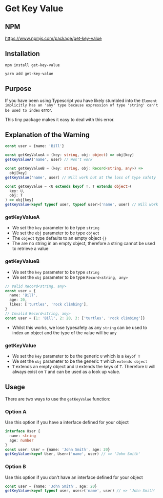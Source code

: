 # Get Key Value

## NPM

https://www.npmjs.com/package/get-key-value

## Installation

`npm install get-key-value`

`yarn add get-key-value`

## Purpose

If you have been using Typescript you have likely stumbled into the `Element implicitly has an 'any' type because expression of type 'string' can't be used to index` error.

This tiny package makes it easy to deal with this error.

## Explanation of the Warning

```typescript
const user = {name: 'Bill'}

const getKeyValueA = (key: string, obj: object) => obj[key]
getKeyValueA('name', user) // Won't work

const getKeyValueB = (key: string, obj: Record<string, any>) =>
  obj[key]
getKeyValue('name', user) // Will work but at the loss of type safety

const getKeyValue = <U extends keyof T, T extends object>(
  key: U,
  obj: T
) => obj[key]
getKeyValue<keyof typeof user, typeof user>('name', user) // Will work with type safety
```

### getKeyValueA

- We set the `key` parameter to be type `string`
- We set the `obj` parameter to be type `object`
- The `object` type defaults to an empty object `{}`
- The are no string in an empty object, therefore a string cannot be used to retrieve a value

### getKeyValueB

- We set the `key` parameter to be type `string`
- We set the `obj` parameter to be type `Record<string, any>`

```typescript
// Valid Record<string, any>
const user = {
  name: 'Bill',
  age: 20,
  likes: ['turtles', 'rock climbing'],
}
// Invalid Record<string, any>
const user = {1: 'Bill', 2: 20, 3: ['turtles', 'rock climbing']}
```

- Whilst this works, we lose typesafety as any `string` can be used to index an object and the type of the value will be `any`

### getKeyValue

- We set the `key` parameter to be the generic `U` which is a `keyof T`
- We set the `obj` parameter to be the generic `T` which `extends object`
- `T` extends an empty object and `U` extends the keys of `T`. Therefore `U` will always exist on `T` and can be used as a look up value.

## Usage

There are two ways to use the `getKeyValue` function:

### Option A

Use this option if you have a interface defined for your object

```typescript
interface User {
  name: string
  age: number
}
const user: User = {name: 'John Smith', age: 20}
getKeyValue<keyof User, User>('name', user) // => 'John Smith'
```

### Option B

Use this option if you don't have an interface defined for your object

```typescript
const user = {name: 'John Smith', age: 20}
getKeyValue<keyof typeof user, user>('name', user) // => 'John Smith'
```
